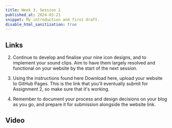 ```yaml
---
title: Week 3, Session 1
published_at: 2024-03-21
snippet: My introduction and first draft.
disable_html_sanitization: true
---
```


## Links

2. Continue to develop and finalise your nine icon designs, and to implement your sound clips. Aim to have them largely resolved and functional on your website by the start of the next session.

3. Using the instructions found here Download here, upload your website to GitHub Pages. This is the link that you'll eventually submit for Assignment 2, so make sure that it's working.

4. Remember to document your process and design decisions on your blog as you go, and prepare it for submission alongside the website link.

## Video


<br><br>